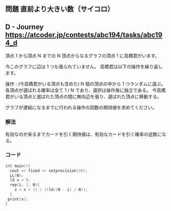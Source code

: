 ## 問題 直前より大きい数（サイコロ）
D - Journey
https://atcoder.jp/contests/abc194/tasks/abc194_d
---
頂点 1 から頂点 N までの N 頂点からなるグラフの頂点 1 に高橋君がいます。

今このグラフに辺は 1 つも張られていません。 高橋君は以下の操作を繰り返します。 

操作 : (今高橋君がいる頂点も含めた) N 個の頂点の中から 1 つランダムに選ぶ。各頂点が選ばれる確率は全て 1 / N であり、選択は操作毎に独立である。 今高橋君がいる頂点と選ばれた頂点の間に無向辺を張り、選ばれた頂点に移動する。 

グラフが連結になるまでに行われる操作の回数の期待値を求めてください。

### 解法
有効なのが来るまでカードを引く期待値は、有効なカードを引く確率の逆数になる。

### コード
```cpp
int main(){
  cout << fixed << setprecision(10);
  LL(N);
  ld x = 0;
  rep(i, 1, N){
    x = x + (1 / ((ld)(N - i) / N));
  }
 print(x);
}
```